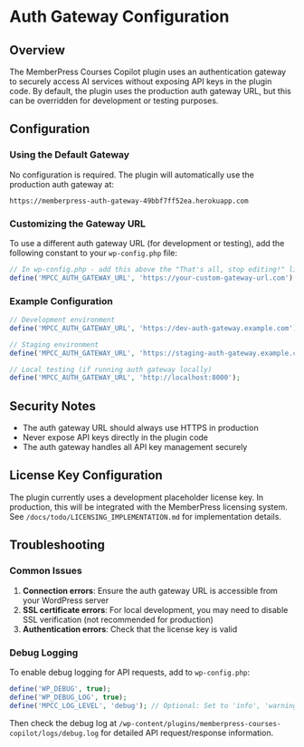 # Auth Gateway Configuration

## Overview
The MemberPress Courses Copilot plugin uses an authentication gateway to securely access AI services without exposing API keys in the plugin code. By default, the plugin uses the production auth gateway URL, but this can be overridden for development or testing purposes.

## Configuration

### Using the Default Gateway
No configuration is required. The plugin will automatically use the production auth gateway at:
```
https://memberpress-auth-gateway-49bbf7ff52ea.herokuapp.com
```

### Customizing the Gateway URL
To use a different auth gateway URL (for development or testing), add the following constant to your `wp-config.php` file:

```php
// In wp-config.php - add this above the "That's all, stop editing!" line
define('MPCC_AUTH_GATEWAY_URL', 'https://your-custom-gateway-url.com');
```

### Example Configuration
```php
// Development environment
define('MPCC_AUTH_GATEWAY_URL', 'https://dev-auth-gateway.example.com');

// Staging environment
define('MPCC_AUTH_GATEWAY_URL', 'https://staging-auth-gateway.example.com');

// Local testing (if running auth gateway locally)
define('MPCC_AUTH_GATEWAY_URL', 'http://localhost:8000');
```

## Security Notes
- The auth gateway URL should always use HTTPS in production
- Never expose API keys directly in the plugin code
- The auth gateway handles all API key management securely

## License Key Configuration
The plugin currently uses a development placeholder license key. In production, this will be integrated with the MemberPress licensing system. See `/docs/todo/LICENSING_IMPLEMENTATION.md` for implementation details.

## Troubleshooting

### Common Issues
1. **Connection errors**: Ensure the auth gateway URL is accessible from your WordPress server
2. **SSL certificate errors**: For local development, you may need to disable SSL verification (not recommended for production)
3. **Authentication errors**: Check that the license key is valid

### Debug Logging
To enable debug logging for API requests, add to `wp-config.php`:
```php
define('WP_DEBUG', true);
define('WP_DEBUG_LOG', true);
define('MPCC_LOG_LEVEL', 'debug'); // Optional: Set to 'info', 'warning', or 'error'
```

Then check the debug log at `/wp-content/plugins/memberpress-courses-copilot/logs/debug.log` for detailed API request/response information.
